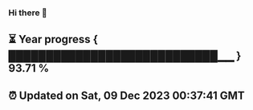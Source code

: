 ### Hi there 👋
⏳ Year progress { ████████████████████████████▁▁ } 93.71 %
---
⏰ Updated on Sat, 09 Dec 2023 00:37:41 GMT
---
